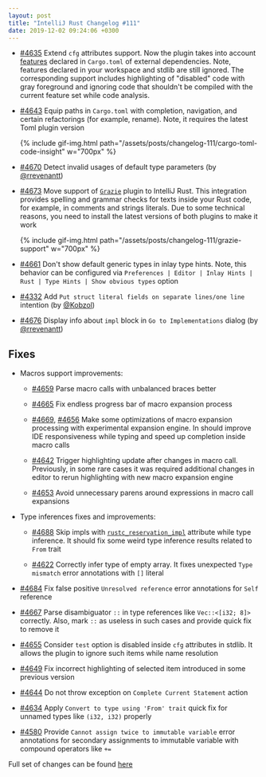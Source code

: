 ```yaml
---
layout: post
title: "IntelliJ Rust Changelog #111"
date: 2019-12-02 09:24:06 +0300
---
```



* [#4635] Extend `cfg` attributes support.
Now the plugin takes into account [features](https://doc.rust-lang.org/cargo/reference/manifest.html#the-features-section) declared in `Cargo.toml` of external dependencies.
Note, features declared in your workspace and stdlib are still ignored.
The corresponding support includes highlighting of "disabled" code with gray foreground and
ignoring code that shouldn't be compiled with the current feature set while code analysis.

* [#4643] Equip paths in `Cargo.toml` with completion, navigation, and certain refactorings (for example, rename).
Note, it requires the latest Toml plugin version

    {% include gif-img.html path="/assets/posts/changelog-111/cargo-toml-code-insight" w="700px" %}

* [#4670] Detect invalid usages of default type parameters (by [@rrevenantt])

* [#4673] Move support of [`Grazie`](https://plugins.jetbrains.com/plugin/12175-grazie/) plugin to IntelliJ Rust.
This integration provides spelling and grammar checks for texts inside your Rust code, for example, in comments and strings literals.
Due to some technical reasons, you need to install the latest versions of both plugins to make it work

    {% include gif-img.html path="/assets/posts/changelog-111/grazie-support" w="700px" %}

* [#4661] Don't show default generic types in inlay type hints.
Note, this behavior can be configured via `Preferences | Editor | Inlay Hints | Rust | Type Hints | Show obvious types` option

* [#4332] Add `Put struct literal fields on separate lines/one line` intention (by [@Kobzol])

* [#4676] Display info about `impl` block in `Go to Implementations` dialog (by [@rrevenantt])

## Fixes

* Macros support improvements:
    * [#4659] Parse macro calls with unbalanced braces better

    * [#4665] Fix endless progress bar of macro expansion process

    * [#4669], [#4656] Make some optimizations of macro expansion processing with experimental expansion engine.
    In should improve IDE responsiveness while typing and speed up completion inside macro calls

    * [#4642] Trigger highlighting update after changes in macro call.
    Previously, in some rare cases it was required additional changes in editor
    to rerun highlighting with new macro expansion engine

    * [#4653] Avoid unnecessary parens around expressions in macro call expansions

* Type inferences fixes and improvements:
    * [#4688] Skip impls with [`rustc_reservation_impl`](https://github.com/rust-lang/rust/issues/64631) attribute while type inference.
    It should fix some weird type inference results related to `From` trait

    * [#4622] Correctly infer type of empty array. It fixes unexpected `Type mismatch` error annotations with `[]` literal

* [#4684] Fix false positive `Unresolved reference` error annotations for `Self` reference

* [#4667] Parse disambiguator `::` in type references like `Vec::<[i32; 8]>` correctly.
Also, mark `::` as useless in such cases and provide quick fix to remove it

* [#4655] Consider `test` option is disabled inside `cfg` attributes in stdlib.
It allows the plugin to ignore such items while name resolution

* [#4649] Fix incorrect highlighting of selected item introduced in some previous version

* [#4644] Do not throw exception on `Complete Current Statement` action

* [#4634] Apply `Convert to type using 'From' trait` quick fix for unnamed types like `(i32, i32)` properly

* [#4580] Provide `Cannot assign twice to immutable variable` error annotations
for secondary assignments to immutable variable with compound operators like `+=`

Full set of changes can be found [here](https://github.com/intellij-rust/intellij-rust/milestone/19?closed=1)



[@Kobzol]: https://github.com/Kobzol
[@rrevenantt]: https://github.com/rrevenantt


[#4332]: https://github.com/intellij-rust/intellij-rust/pull/4332
[#4580]: https://github.com/intellij-rust/intellij-rust/pull/4580
[#4622]: https://github.com/intellij-rust/intellij-rust/pull/4622
[#4634]: https://github.com/intellij-rust/intellij-rust/pull/4634
[#4635]: https://github.com/intellij-rust/intellij-rust/pull/4635
[#4642]: https://github.com/intellij-rust/intellij-rust/pull/4642
[#4643]: https://github.com/intellij-rust/intellij-rust/pull/4643
[#4644]: https://github.com/intellij-rust/intellij-rust/pull/4644
[#4649]: https://github.com/intellij-rust/intellij-rust/pull/4649
[#4653]: https://github.com/intellij-rust/intellij-rust/pull/4653
[#4655]: https://github.com/intellij-rust/intellij-rust/pull/4655
[#4656]: https://github.com/intellij-rust/intellij-rust/pull/4656
[#4659]: https://github.com/intellij-rust/intellij-rust/pull/4659
[#4661]: https://github.com/intellij-rust/intellij-rust/pull/4661
[#4665]: https://github.com/intellij-rust/intellij-rust/pull/4665
[#4667]: https://github.com/intellij-rust/intellij-rust/pull/4667
[#4669]: https://github.com/intellij-rust/intellij-rust/pull/4669
[#4670]: https://github.com/intellij-rust/intellij-rust/pull/4670
[#4673]: https://github.com/intellij-rust/intellij-rust/pull/4673
[#4676]: https://github.com/intellij-rust/intellij-rust/pull/4676
[#4684]: https://github.com/intellij-rust/intellij-rust/pull/4684
[#4688]: https://github.com/intellij-rust/intellij-rust/pull/4688